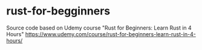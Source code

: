 # rust-for-begginners
Source code based on Udemy course "Rust for Beginners: Learn Rust in 4 Hours" https://www.udemy.com/course/rust-for-beginners-learn-rust-in-4-hours/
